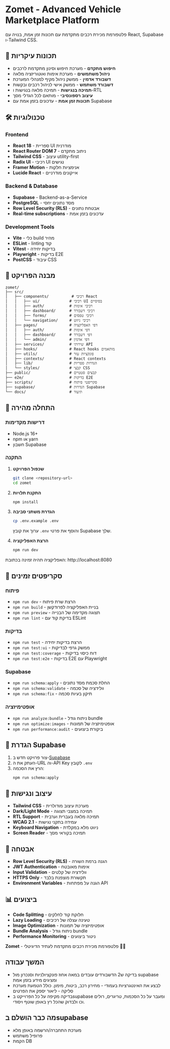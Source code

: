 # Zomet - Advanced Vehicle Marketplace Platform

פלטפורמת מכירת רכבים מתקדמת עם תכונות זמן אמת, בנויה עם React, Supabase ו-Tailwind CSS.

## 🚀 תכונות עיקריות

- **חיפוש מתקדם** - מערכת חיפוש וסינון מתקדמת לרכבים
- **ניהול משתמשים** - מערכת אימות ואוטוריזציה מלאה
- **דשבורד אדמין** - ממשק ניהול מקיף למנהלי המערכת
- **דשבורד משתמש** - ממשק אישי לניהול רכבים ובקשות
- **תמיכה בנגישות** - תמיכה מלאה בנגישות ו-RTL
- **עיצוב רספונסיבי** - מותאם לכל הגדלי מסך
- **תכונות זמן אמת** - עדכונים בזמן אמת עם Supabase

## 🛠️ טכנולוגיות

### Frontend
- **React 18** - ספריית UI מודרנית
- **React Router DOM 7** - ניתוב מתקדם
- **Tailwind CSS** - עיצוב utility-first
- **Radix UI** - רכיבי UI נגישים
- **Framer Motion** - אנימציות חלקות
- **Lucide React** - אייקונים מודרניים

### Backend & Database
- **Supabase** - Backend-as-a-Service
- **PostgreSQL** - מסד נתונים יחסי
- **Row Level Security (RLS)** - אבטחת נתונים
- **Real-time subscriptions** - עדכונים בזמן אמת

### Development Tools
- **Vite** - כלי build מהיר
- **ESLint** - linting קוד
- **Vitest** - בדיקות יחידה
- **Playwright** - בדיקות E2E
- **PostCSS** - עיבוד CSS

## 📁 מבנה הפרויקט

```
zomet/
├── src/
│   ├── components/          # רכיבי React
│   │   ├── ui/             # רכיבי UI בסיסיים
│   │   ├── auth/           # רכיבי אימות
│   │   ├── dashboard/      # רכיבי דשבורד
│   │   ├── forms/          # רכיבי טפסים
│   │   └── navigation/     # רכיבי ניווט
│   ├── pages/              # דפי האפליקציה
│   │   ├── auth/           # דפי אימות
│   │   ├── dashboard/      # דפי דשבורד
│   │   └── admin/          # דפי אדמין
│   ├── services/           # שירותי API
│   ├── hooks/              # React hooks מותאמים
│   ├── utils/              # פונקציות עזר
│   ├── contexts/           # React contexts
│   ├── lib/                # הגדרות ספריות
│   └── styles/             # קבצי CSS
├── public/                 # קבצים סטטיים
├── e2e/                    # בדיקות E2E
├── scripts/                # סקריפטי פיתוח
├── supabase/               # הגדרות Supabase
└── docs/                   # תיעוד
```

## 🚀 התחלה מהירה

### דרישות מקדימות
- Node.js 16+
- npm או yarn
- חשבון Supabase

### התקנה

1. **שכפול הפרויקט**
   ```bash
   git clone <repository-url>
   cd zomet
   ```

2. **התקנת תלויות**
   ```bash
   npm install
   ```

3. **הגדרת משתני סביבה**
   ```bash
   cp .env.example .env
   ```
   ערוך את קובץ `.env` והוסף את פרטי Supabase שלך.

4. **הרצת האפליקציה**
   ```bash
   npm run dev
   ```

האפליקציה תהיה זמינה בכתובת: http://localhost:8080

## 📝 סקריפטים זמינים

### פיתוח
- `npm run dev` - הרצת שרת פיתוח
- `npm run build` - בניית האפליקציה לפרודקשן
- `npm run preview` - תצוגה מקדימה של הבנייה
- `npm run lint` - בדיקת קוד עם ESLint

### בדיקות
- `npm run test` - הרצת בדיקות יחידה
- `npm run test:ui` - ממשק גרפי לבדיקות
- `npm run test:coverage` - דוח כיסוי בדיקות
- `npm run test:e2e` - בדיקות E2E עם Playwright

### Supabase
- `npm run schema:apply` - החלת סכמת מסד נתונים
- `npm run schema:validate` - וולידציה של סכמה
- `npm run schema:fix` - תיקון בעיות סכמה

### אופטימיזציה
- `npm run analyze:bundle` - ניתוח גודל bundle
- `npm run optimize:images` - אופטימיזציה של תמונות
- `npm run performance:audit` - ביקורת ביצועים

## 🔧 הגדרת Supabase

1. צור פרויקט חדש ב-[Supabase](https://supabase.com)
2. העתק את ה-URL וה-API Key לקובץ `.env`
3. הרץ את הסכמה:
   ```bash
   npm run schema:apply
   ```

## 🎨 עיצוב ונגישות

- **Tailwind CSS** - מערכת עיצוב מודולרית
- **Dark/Light Mode** - תמיכה במצבי תצוגה
- **RTL Support** - תמיכה מלאה בעברית וערבית
- **WCAG 2.1** - עמידה בתקני נגישות
- **Keyboard Navigation** - ניווט מלא במקלדת
- **Screen Reader** - תמיכה בקוראי מסך

## 🔐 אבטחה

- **Row Level Security (RLS)** - הגנה ברמת השורה
- **JWT Authentication** - אימות מאובטח
- **Input Validation** - וולידציה של קלטים
- **HTTPS Only** - תקשורת מוצפנת בלבד
- **Environment Variables** - הגנה על מפתחות API

## 📊 ביצועים

- **Code Splitting** - חלוקת קוד לחלקים
- **Lazy Loading** - טעינה עצלה של רכיבים
- **Image Optimization** - אופטימיזציה של תמונות
- **Bundle Analysis** - ניתוח גודל bundle
- **Performance Monitoring** - ניטור ביצועים

**Zomet** - פלטפורמת מכירת רכבים מתקדמת לעתיד הדיגיטלי 🚗✨

## המשך עבודה
 - בדיקה ש2 הדשבורדים עובדים במאה אחוז פונקציולניות וסנכרון מול supabase ומציגים מידע בזמן אמת
 - לבצע את האינטגרציות בעמודי - מחירון רכב, ביטוח, מימון. כולל הטמעת מערכת סליקה -  ליאור יספק את הפרטים
 - בדיקה מקיפה על כל הפרוייקט בsupabase ומעבר על כל הסכמות, טריגרים, רולים וכו ולבדוק שהכל רץ באופן שוטף ויסודי. 


## מה כבר הושלם בsupabase
 - מערכת התחברה/הרשמה באופן מלא 
 - פרופיל משתמש 
 - הקמת DB 
